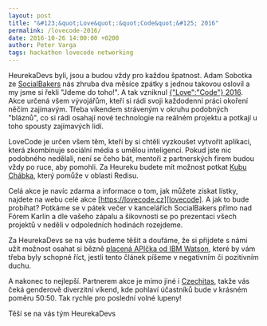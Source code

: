 ```yaml
---
layout: post
title: "&#123;&quot;Love&quot;:&quot;Code&quot;&#125; 2016"
permalink: /lovecode-2016/
date: 2016-10-26 14:00:00 +0200
author: Peter Varga
tags: hackathon lovecode networking
---
```


HeurekaDevs byli, jsou a budou vždy pro každou špatnost. Adam Sobotka ze [SocialBakers][socialbakers] nás zhruba dva měsíce zpátky s jednou takovou oslovil a my jsme si řekli "Jdeme do toho!". A tak vzniknul [{"Love":"Code"} 2016][lovecode]. Akce určená všem vývojářům, kteří si rádi svoji každodenní práci okoření něčím zajímavým. Třeba víkendem stráveným v okruhu podobných "bláznů", co si rádi osahají nové technologie na reálném projektu a potkají u toho spousty zajímavých lidí. 

LoveCode je určen všem těm, kteří by si chtěli vyzkoušet vytvořit aplikaci, která zkombinuje sociální média s umělou inteligencí. Pokud jste nic podobného nedělali, není se čeho bát, mentoři z partnerských firem budou vždy po ruce, aby pomohli. Za Heureku budete mít možnost potkat [Kubu Chábka][grongor], který pomůže v oblasti Redisu.

Celá akce je navíc zdarma a informace o tom, jak můžete získat lístky, najdete na webu celé akce [https://lovecode.cz][lovecode]. A jak to bude probíhat? Potkáme se v pátek večer v kancelářích SocialBakers přímo nad Fórem Karlín a dle vašeho zápalu a šikovnosti se po prezentaci všech projektů v neděli v odpoledních hodinách rozejdeme.

Za HeurekaDevs se na vás budeme těšit a doufáme, že si přijdete s námi užít možnost osahat si bězně [placená APIčka od IBM Watson][watson], které by vám třeba byly schopné říct, jestli tento článek píšeme v negativním či pozitivním duchu.

A nakonec to nejlepší. Partnerem akce je mimo jiné i [Czechitas][czechitas], takže vás čeká genderově diverzitní víkend, kde pohlaví účastníků bude v krásném poměru 50:50. Tak rychle pro poslední volné lupeny!

Těší se na vás tým HeurekaDevs

[socialbakers]: https://socialbakers.com
[lovecode]: https://lovecode.cz
[grongor]: https://twitter.com/grongor
[czechitas]: http://www.czechitas.cz
[watson]: http://www.ibm.com/watson/developercloud/services-catalog.html